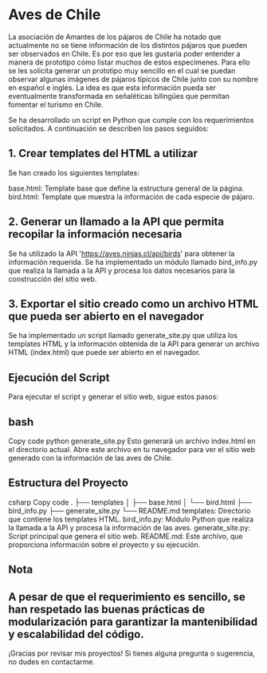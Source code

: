 # Aves de Chile
La asociación de Amantes de los pájaros de Chile ha notado que actualmente no se tiene información de los distintos pájaros que pueden ser observados en Chile. Es por eso que les gustaría poder entender a manera de prototipo cómo listar muchos de estos especímenes. Para ello se les solicita generar un prototipo muy sencillo en el cual se puedan observar algunas imágenes de pájaros típicos de Chile junto con su nombre en español e inglés. La idea es que esta información pueda ser eventualmente transformada en señaléticas bilingües que permitan fomentar el turismo en Chile.

Se ha desarrollado un script en Python que cumple con los requerimientos solicitados. A continuación se describen los pasos seguidos:

## 1. Crear templates del HTML a utilizar
Se han creado los siguientes templates:

base.html: Template base que define la estructura general de la página.
bird.html: Template que muestra la información de cada especie de pájaro.
## 2. Generar un llamado a la API que permita recopilar la información necesaria
Se ha utilizado la API 'https://aves.ninjas.cl/api/birds' para obtener la información requerida. Se ha implementado un módulo llamado bird_info.py que realiza la llamada a la API y procesa los datos necesarios para la construcción del sitio web.

## 3. Exportar el sitio creado como un archivo HTML que pueda ser abierto en el navegador
Se ha implementado un script llamado generate_site.py que utiliza los templates HTML y la información obtenida de la API para generar un archivo HTML (index.html) que puede ser abierto en el navegador.

## Ejecución del Script
Para ejecutar el script y generar el sitio web, sigue estos pasos:

## bash
Copy code
python generate_site.py
Esto generará un archivo index.html en el directorio actual. Abre este archivo en tu navegador para ver el sitio web generado con la información de las aves de Chile.

## Estructura del Proyecto
csharp
Copy code
.
├── templates
│   ├── base.html
│   └── bird.html
├── bird_info.py
├── generate_site.py
└── README.md
templates: Directorio que contiene los templates HTML.
bird_info.py: Módulo Python que realiza la llamada a la API y procesa la información de las aves.
generate_site.py: Script principal que genera el sitio web.
README.md: Este archivo, que proporciona información sobre el proyecto y su ejecución.
## Nota
A pesar de que el requerimiento es sencillo, se han respetado las buenas prácticas de modularización para garantizar la mantenibilidad y escalabilidad del código.
---------------------------------------------------------------------------------------------------------------------------------------------
¡Gracias por revisar mis proyectos! Si tienes alguna pregunta o sugerencia, no dudes en contactarme.
